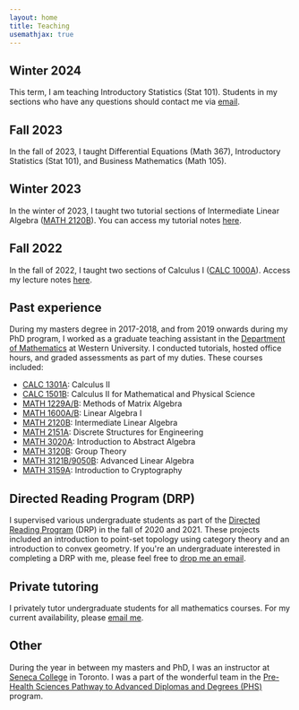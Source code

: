 ```yaml
---
layout: home
title: Teaching
usemathjax: true
---
```

## Winter 2024 
This term, I am teaching Introductory Statistics (Stat 101). Students in my sections who have any questions should contact me via [email](mailto:mtarkesh@stfx.ca). 

## Fall 2023
In the fall of 2023, I taught Differential Equations (Math 367), Introductory Statistics (Stat 101), and Business Mathematics (Math 105).

## Winter 2023
In the winter of 2023, I taught two tutorial sections of Intermediate Linear Algebra ([MATH 2120B](https://www.uwo.ca/math/undergraduate/current_students/course_information/course-outlines-directory/2022/MATH2120B-2023.pdf)). You can access my tutorial notes [here](https://www.dropbox.com/sh/cl9swvbziansvdx/AAAabqYYg4leLZIuBxfiNKZna?dl=0).

## Fall 2022
In the fall of 2022, I taught two sections of Calculus I ([CALC 1000A](https://www.uwo.ca/math/undergraduate/current_students/course_information/course-outlines-directory/2022/CA1000A_blended.pdf)). Access my lecture notes [here](https://www.dropbox.com/sh/5jp1i1fh25br3sf/AAB7AT7WPBLttaZcJcFuTScka?dl=0). 

## Past experience
During my masters degree in 2017-2018, and from 2019 onwards during my PhD program, I worked as a graduate teaching assistant in the [Department of Mathematics](https://www.math.uwo.ca/) at Western University. I conducted tutorials, hosted office hours, and graded assessments as part of my duties. These courses included: 
- [CALC 1301A](https://www.math.uwo.ca/undergraduate/current_students/course_information/course-outlines-directory/2020/CA1301B_2021.pdf): Calculus II
- [CALC 1501B](https://www.math.uwo.ca/undergraduate/current_students/course_information/course-outlines-directory/2020/CALC-1501B.pdf): Calculus II for Mathematical and Physical Science 
- [MATH 1229A/B](https://www.math.uwo.ca/undergraduate/current_students/course_information/course-outlines-directory/2021/Math-1229-Course-Outline-Fall-2021.pdf): Methods of Matrix Algebra
- [MATH 1600A/B](https://www.math.uwo.ca/undergraduate/current_students/course_information/course-outlines-directory/2021/CourseOutlineMath16002021.pdf): Linear Algebra I
- [MATH 2120B](https://www.math.uwo.ca/undergraduate/current_students/course_information/course-outlines-directory/2020/Math-2120B.pdf): Intermediate Linear Algebra
- [MATH 2151A](https://www.math.uwo.ca/undergraduate/current_students/course_information/course-outlines-directory/2021/Math2151fw21.pdf): Discrete Structures for Engineering
- [MATH 3020A](https://www.uwo.ca/math/faculty/kapulkin/courses/2021-3020A.html): Introduction to Abstract Algebra
- [MATH 3120B](https://www.math.uwo.ca/undergraduate/current_students/course_information/course-outlines-directory/2020/Math-3120B.pdf): Group Theory
- [MATH 3121B/9050B](https://www.math.uwo.ca/faculty/lemire/teaching/FW21/math3121b9050bfw21.html): Advanced Linear Algebra
- [MATH 3159A](https://www.math.uwo.ca/undergraduate/current_students/course_information/course-outlines-directory/2020/Math-3159A.pdf): Introduction to Cryptography

## Directed Reading Program (DRP)
I supervised various undergraduate students as part of the [Directed Reading Program](https://www.uwo.ca/math/undergraduate/current_students/directed_reading_program.html) (DRP) in the fall of 2020 and 2021. These projects included an introduction to point-set topology using category theory and an introduction to convex geometry. If you're an undergraduate interested in completing a DRP with me, please feel free to [drop me an email](mailto:mtarkesh@uwo.ca).

## Private tutoring
I privately tutor undergraduate students for all mathematics courses. For my current availability, please [email me](mailto:mtarkesh@uwo.ca).

## Other
During the year in between my masters and PhD, I was an instructor at [Seneca College](https://www.senecacollege.ca/home.html) in Toronto. I was a part of the wonderful team in the [Pre-Health Sciences Pathway to Advanced Diplomas and Degrees (PHS)](https://www.senecacollege.ca/programs/fulltime/PHS.html) program.

